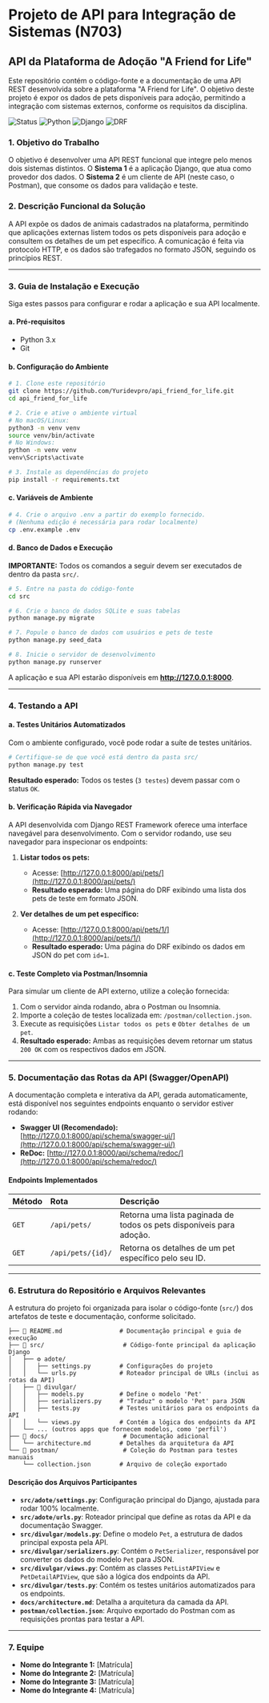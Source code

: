 # Projeto de API para Integração de Sistemas (N703)
## API da Plataforma de Adoção "A Friend for Life"

Este repositório contém o código-fonte e a documentação de uma API REST desenvolvida sobre a plataforma "A Friend for Life". O objetivo deste projeto é expor os dados de pets disponíveis para adoção, permitindo a integração com sistemas externos, conforme os requisitos da disciplina.

![Status](https://img.shields.io/badge/Status-API%20Funcional-brightgreen) ![Python](https://img.shields.io/badge/Python-3.x-blue) ![Django](https://img.shields.io/badge/Django-4.x-darkgreen) ![DRF](https://img.shields.io/badge/DRF-3.x-red)

### 1. Objetivo do Trabalho

O objetivo é desenvolver uma API REST funcional que integre pelo menos dois sistemas distintos. O **Sistema 1** é a aplicação Django, que atua como provedor dos dados. O **Sistema 2** é um cliente de API (neste caso, o Postman), que consome os dados para validação e teste.

### 2. Descrição Funcional da Solução

A API expõe os dados de animais cadastrados na plataforma, permitindo que aplicações externas listem todos os pets disponíveis para adoção e consultem os detalhes de um pet específico. A comunicação é feita via protocolo HTTP, e os dados são trafegados no formato JSON, seguindo os princípios REST.

---

### 3. Guia de Instalação e Execução

Siga estes passos para configurar e rodar a aplicação e sua API localmente.

#### a. Pré-requisitos
-   Python 3.x
-   Git

#### b. Configuração do Ambiente
```bash
# 1. Clone este repositório
git clone https://github.com/Yuridevpro/api_friend_for_life.git
cd api_friend_for_life

# 2. Crie e ative o ambiente virtual
# No macOS/Linux:
python3 -m venv venv
source venv/bin/activate
# No Windows:
python -m venv venv
venv\Scripts\activate

# 3. Instale as dependências do projeto
pip install -r requirements.txt
```

#### c. Variáveis de Ambiente
```bash
# 4. Crie o arquivo .env a partir do exemplo fornecido.
# (Nenhuma edição é necessária para rodar localmente)
cp .env.example .env
```

#### d. Banco de Dados e Execução
**IMPORTANTE:** Todos os comandos a seguir devem ser executados de dentro da pasta `src/`.

```bash
# 5. Entre na pasta do código-fonte
cd src

# 6. Crie o banco de dados SQLite e suas tabelas
python manage.py migrate

# 7. Popule o banco de dados com usuários e pets de teste
python manage.py seed_data

# 8. Inicie o servidor de desenvolvimento
python manage.py runserver
```
A aplicação e sua API estarão disponíveis em **http://127.0.0.1:8000**.

---

### 4. Testando a API

#### a. Testes Unitários Automatizados
Com o ambiente configurado, você pode rodar a suíte de testes unitários.

```bash
# Certifique-se de que você está dentro da pasta src/
python manage.py test
```
**Resultado esperado:** Todos os testes (`3 testes`) devem passar com o status `OK`.

#### b. Verificação Rápida via Navegador
A API desenvolvida com Django REST Framework oferece uma interface navegável para desenvolvimento. Com o servidor rodando, use seu navegador para inspecionar os endpoints:

1.  **Listar todos os pets:**
    *   Acesse: [http://127.0.0.1:8000/api/pets/](http://127.0.0.1:8000/api/pets/)
    *   **Resultado esperado:** Uma página do DRF exibindo uma lista dos pets de teste em formato JSON.

2.  **Ver detalhes de um pet específico:**
    *   Acesse: [http://127.0.0.1:8000/api/pets/1/](http://127.0.0.1:8000/api/pets/1/)
    *   **Resultado esperado:** Uma página do DRF exibindo os dados em JSON do pet com `id=1`.

#### c. Teste Completo via Postman/Insomnia
Para simular um cliente de API externo, utilize a coleção fornecida:

1.  Com o servidor ainda rodando, abra o Postman ou Insomnia.
2.  Importe a coleção de testes localizada em: `/postman/collection.json`.
3.  Execute as requisições `Listar todos os pets` e `Obter detalhes de um pet`.
4.  **Resultado esperado:** Ambas as requisições devem retornar um status `200 OK` com os respectivos dados em JSON.

---

### 5. Documentação das Rotas da API (Swagger/OpenAPI)

A documentação completa e interativa da API, gerada automaticamente, está disponível nos seguintes endpoints enquanto o servidor estiver rodando:

-   **Swagger UI (Recomendado):** [http://127.0.0.1:8000/api/schema/swagger-ui/](http://127.0.0.1:8000/api/schema/swagger-ui/)
-   **ReDoc:** [http://127.0.0.1:8000/api/schema/redoc/](http://127.0.0.1:8000/api/schema/redoc/)

#### Endpoints Implementados
| Método | Rota | Descrição |
| :--- | :--- | :--- |
| `GET` | `/api/pets/` | Retorna uma lista paginada de todos os pets disponíveis para adoção. |
| `GET` | `/api/pets/{id}/` | Retorna os detalhes de um pet específico pelo seu ID. |

---

### 6. Estrutura do Repositório e Arquivos Relevantes

A estrutura do projeto foi organizada para isolar o código-fonte (`src/`) dos artefatos de teste e documentação, conforme solicitado.

```
├── 📄 README.md                # Documentação principal e guia de execução
├── 📂 src/                      # Código-fonte principal da aplicação Django
│   ├── ⚙️ adote/
│   │   ├── settings.py        # Configurações do projeto
│   │   └── urls.py            # Roteador principal de URLs (inclui as rotas da API)
│   ├── 🐶 divulgar/
│   │   ├── models.py          # Define o modelo 'Pet'
│   │   ├── serializers.py     # "Traduz" o modelo 'Pet' para JSON
│   │   ├── tests.py           # Testes unitários para os endpoints da API
│   │   └── views.py           # Contém a lógica dos endpoints da API
│   └── ... (outros apps que fornecem modelos, como 'perfil')
├── 📂 docs/                     # Documentação adicional
│   └── architecture.md        # Detalhes da arquitetura da API
└── 📂 postman/                  # Coleção do Postman para testes manuais
    └── collection.json        # Arquivo de coleção exportado
```

#### Descrição dos Arquivos Participantes

*   **`src/adote/settings.py`**: Configuração principal do Django, ajustada para rodar 100% localmente.
*   **`src/adote/urls.py`**: Roteador principal que define as rotas da API e da documentação Swagger.
*   **`src/divulgar/models.py`**: Define o modelo `Pet`, a estrutura de dados principal exposta pela API.
*   **`src/divulgar/serializers.py`**: Contém o `PetSerializer`, responsável por converter os dados do modelo `Pet` para JSON.
*   **`src/divulgar/views.py`**: Contém as classes `PetListAPIView` e `PetDetailAPIView`, que são a lógica dos endpoints da API.
*   **`src/divulgar/tests.py`**: Contém os testes unitários automatizados para os endpoints.
*   **`docs/architecture.md`**: Detalha a arquitetura da camada da API.
*   **`postman/collection.json`**: Arquivo exportado do Postman com as requisições prontas para testar a API.

---

### 7. Equipe
- **Nome do Integrante 1:** [Matrícula]
- **Nome do Integrante 2:** [Matrícula]
- **Nome do Integrante 3:** [Matrícula]
- **Nome do Integrante 4:** [Matrícula]
```
